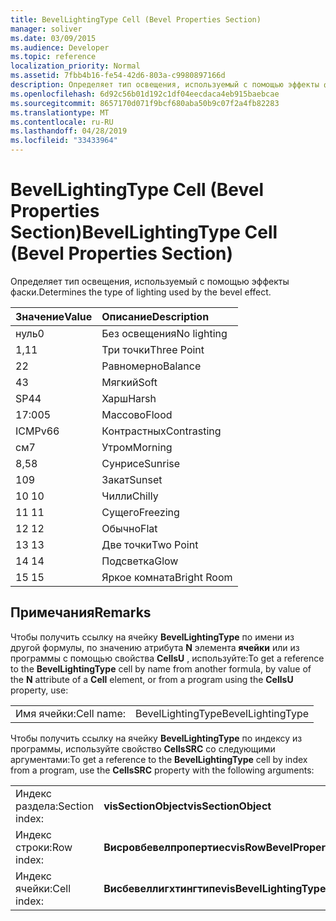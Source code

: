 ```yaml
---
title: BevelLightingType Cell (Bevel Properties Section)
manager: soliver
ms.date: 03/09/2015
ms.audience: Developer
ms.topic: reference
localization_priority: Normal
ms.assetid: 7fbb4b16-fe54-42d6-803a-c9980897166d
description: Определяет тип освещения, используемый с помощью эффекты фаски.
ms.openlocfilehash: 6d92c56b01d192c1df04eecdaca4eb915baebcae
ms.sourcegitcommit: 8657170d071f9bcf680aba50b9c07f2a4fb82283
ms.translationtype: MT
ms.contentlocale: ru-RU
ms.lasthandoff: 04/28/2019
ms.locfileid: "33433964"
---
```

# <a name="bevellightingtype-cell-bevel-properties-section"></a><span data-ttu-id="992e7-103">BevelLightingType Cell (Bevel Properties Section)</span><span class="sxs-lookup"><span data-stu-id="992e7-103">BevelLightingType Cell (Bevel Properties Section)</span></span>

<span data-ttu-id="992e7-104">Определяет тип освещения, используемый с помощью эффекты фаски.</span><span class="sxs-lookup"><span data-stu-id="992e7-104">Determines the type of lighting used by the bevel effect.</span></span>
  
|<span data-ttu-id="992e7-105">**Значение**</span><span class="sxs-lookup"><span data-stu-id="992e7-105">**Value**</span></span>|<span data-ttu-id="992e7-106">**Описание**</span><span class="sxs-lookup"><span data-stu-id="992e7-106">**Description**</span></span>|
|:-----|:-----|
|<span data-ttu-id="992e7-107">нуль</span><span class="sxs-lookup"><span data-stu-id="992e7-107">0</span></span>  <br/> |<span data-ttu-id="992e7-108">Без освещения</span><span class="sxs-lookup"><span data-stu-id="992e7-108">No lighting</span></span>  <br/> |
|<span data-ttu-id="992e7-109">1,1</span><span class="sxs-lookup"><span data-stu-id="992e7-109">1</span></span>  <br/> |<span data-ttu-id="992e7-110">Три точки</span><span class="sxs-lookup"><span data-stu-id="992e7-110">Three Point</span></span>  <br/> |
|<span data-ttu-id="992e7-111">2</span><span class="sxs-lookup"><span data-stu-id="992e7-111">2</span></span>  <br/> |<span data-ttu-id="992e7-112">Равномерно</span><span class="sxs-lookup"><span data-stu-id="992e7-112">Balance</span></span>  <br/> |
|<span data-ttu-id="992e7-113">4</span><span class="sxs-lookup"><span data-stu-id="992e7-113">3</span></span>  <br/> |<span data-ttu-id="992e7-114">Мягкий</span><span class="sxs-lookup"><span data-stu-id="992e7-114">Soft</span></span>  <br/> |
|<span data-ttu-id="992e7-115">SP4</span><span class="sxs-lookup"><span data-stu-id="992e7-115">4</span></span>  <br/> |<span data-ttu-id="992e7-116">Харш</span><span class="sxs-lookup"><span data-stu-id="992e7-116">Harsh</span></span>  <br/> |
|<span data-ttu-id="992e7-117">17:00</span><span class="sxs-lookup"><span data-stu-id="992e7-117">5</span></span>  <br/> |<span data-ttu-id="992e7-118">Массово</span><span class="sxs-lookup"><span data-stu-id="992e7-118">Flood</span></span>  <br/> |
|<span data-ttu-id="992e7-119">ICMPv6</span><span class="sxs-lookup"><span data-stu-id="992e7-119">6</span></span>  <br/> |<span data-ttu-id="992e7-120">Контрастных</span><span class="sxs-lookup"><span data-stu-id="992e7-120">Contrasting</span></span>  <br/> |
|<span data-ttu-id="992e7-121">см</span><span class="sxs-lookup"><span data-stu-id="992e7-121">7</span></span>  <br/> |<span data-ttu-id="992e7-122">Утром</span><span class="sxs-lookup"><span data-stu-id="992e7-122">Morning</span></span>  <br/> |
|<span data-ttu-id="992e7-123">8,5</span><span class="sxs-lookup"><span data-stu-id="992e7-123">8</span></span>  <br/> |<span data-ttu-id="992e7-124">Сунрисе</span><span class="sxs-lookup"><span data-stu-id="992e7-124">Sunrise</span></span>  <br/> |
|<span data-ttu-id="992e7-125">10</span><span class="sxs-lookup"><span data-stu-id="992e7-125">9</span></span>  <br/> |<span data-ttu-id="992e7-126">Закат</span><span class="sxs-lookup"><span data-stu-id="992e7-126">Sunset</span></span>  <br/> |
|<span data-ttu-id="992e7-127">10 </span><span class="sxs-lookup"><span data-stu-id="992e7-127">10</span></span>  <br/> |<span data-ttu-id="992e7-128">Чилли</span><span class="sxs-lookup"><span data-stu-id="992e7-128">Chilly</span></span>  <br/> |
|<span data-ttu-id="992e7-129">11 </span><span class="sxs-lookup"><span data-stu-id="992e7-129">11</span></span>  <br/> |<span data-ttu-id="992e7-130">Сущего</span><span class="sxs-lookup"><span data-stu-id="992e7-130">Freezing</span></span>  <br/> |
|<span data-ttu-id="992e7-131">12 </span><span class="sxs-lookup"><span data-stu-id="992e7-131">12</span></span>  <br/> |<span data-ttu-id="992e7-132">Обычно</span><span class="sxs-lookup"><span data-stu-id="992e7-132">Flat</span></span>  <br/> |
|<span data-ttu-id="992e7-133">13 </span><span class="sxs-lookup"><span data-stu-id="992e7-133">13</span></span>  <br/> |<span data-ttu-id="992e7-134">Две точки</span><span class="sxs-lookup"><span data-stu-id="992e7-134">Two Point</span></span>  <br/> |
|<span data-ttu-id="992e7-135">14 </span><span class="sxs-lookup"><span data-stu-id="992e7-135">14</span></span>  <br/> |<span data-ttu-id="992e7-136">Подсветка</span><span class="sxs-lookup"><span data-stu-id="992e7-136">Glow</span></span>  <br/> |
|<span data-ttu-id="992e7-137">15 </span><span class="sxs-lookup"><span data-stu-id="992e7-137">15</span></span>  <br/> |<span data-ttu-id="992e7-138">Яркое комната</span><span class="sxs-lookup"><span data-stu-id="992e7-138">Bright Room</span></span>  <br/> |
   
## <a name="remarks"></a><span data-ttu-id="992e7-139">Примечания</span><span class="sxs-lookup"><span data-stu-id="992e7-139">Remarks</span></span>

<span data-ttu-id="992e7-140">Чтобы получить ссылку на ячейку **BevelLightingType** по имени из другой формулы, по значению атрибута **N** элемента **ячейки** или из программы с помощью свойства **CellsU** , используйте:</span><span class="sxs-lookup"><span data-stu-id="992e7-140">To get a reference to the **BevelLightingType** cell by name from another formula, by value of the **N** attribute of a **Cell** element, or from a program using the **CellsU** property, use:</span></span> 
  
|||
|:-----|:-----|
|<span data-ttu-id="992e7-141">Имя ячейки:</span><span class="sxs-lookup"><span data-stu-id="992e7-141">Cell name:</span></span>  <br/> |<span data-ttu-id="992e7-142">BevelLightingType</span><span class="sxs-lookup"><span data-stu-id="992e7-142">BevelLightingType</span></span>  <br/> |
   
<span data-ttu-id="992e7-143">Чтобы получить ссылку на ячейку **BevelLightingType** по индексу из программы, используйте свойство **CellsSRC** со следующими аргументами:</span><span class="sxs-lookup"><span data-stu-id="992e7-143">To get a reference to the **BevelLightingType** cell by index from a program, use the **CellsSRC** property with the following arguments:</span></span> 
  
|||
|:-----|:-----|
|<span data-ttu-id="992e7-144">Индекс раздела:</span><span class="sxs-lookup"><span data-stu-id="992e7-144">Section index:</span></span>  <br/> |<span data-ttu-id="992e7-145">**visSectionObject**</span><span class="sxs-lookup"><span data-stu-id="992e7-145">**visSectionObject**</span></span> <br/> |
|<span data-ttu-id="992e7-146">Индекс строки:</span><span class="sxs-lookup"><span data-stu-id="992e7-146">Row index:</span></span>  <br/> |<span data-ttu-id="992e7-147">**Висровбевелпропертиес**</span><span class="sxs-lookup"><span data-stu-id="992e7-147">**visRowBevelProperties**</span></span> <br/> |
|<span data-ttu-id="992e7-148">Индекс ячейки:</span><span class="sxs-lookup"><span data-stu-id="992e7-148">Cell index:</span></span>  <br/> |<span data-ttu-id="992e7-149">**Висбевеллигхтингтипе**</span><span class="sxs-lookup"><span data-stu-id="992e7-149">**visBevelLightingType**</span></span> <br/> |
   

